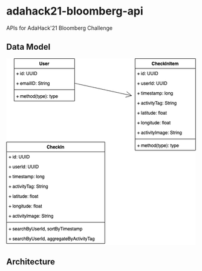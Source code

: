 # adahack21-bloomberg-api
APIs for AdaHack'21 Bloomberg Challenge

## Data Model
![Data Model](AdaHack2021_Bloomberg.drawio.png)

## Architecture


